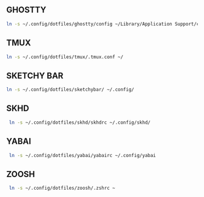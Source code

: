 ## GHOSTTY
```bash
ln -s ~/.config/dotfiles/ghostty/config ~/Library/Application Support/com.mitchellh.ghostty
```

## TMUX
```bash
ln -s ~/.config/dotfiles/tmux/.tmux.conf ~/
```

## SKETCHY BAR
```bash
ln -s ~/.config/dotfiles/sketchybar/ ~/.config/
```

## SKHD 
```bash
 ln -s ~/.config/dotfiles/skhd/skhdrc ~/.config/skhd/
```

## YABAI
```bash 
 ln -s ~/.config/dotfiles/yabai/yabairc ~/.config/yabai
```

## ZOOSH
```bash 
 ln -s ~/.config/dotfiles/zoosh/.zshrc ~
```
